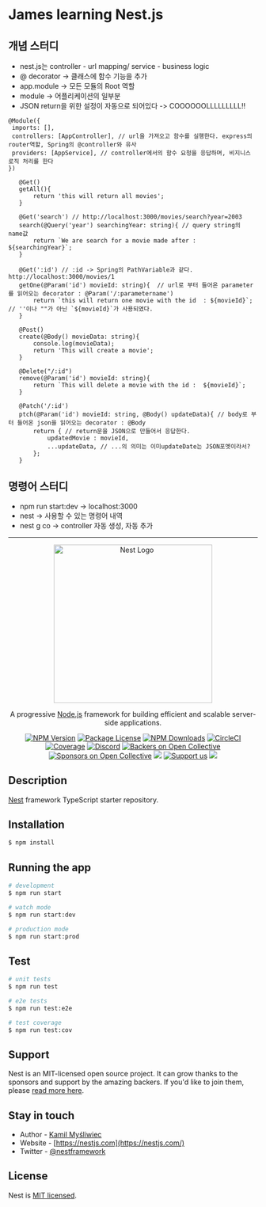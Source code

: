# James learning Nest.js

## 개념 스터디
 - nest.js는 controller - url mapping/ service - business logic 
 - @ decorator  -> 클래스에 함수 기능을 추가
 - app.module -> 모든 모듈의 Root 역할
 - module -> 어플리케이션의 일부분
 - JSON return을 위한 설정이 자동으로 되어있다 -> COOOOOOLLLLLLLLL!!

 ```
 @Module({
  imports: [],
  controllers: [AppController], // url을 가져오고 함수를 실행한다. express의 router역할, Spring의 @controller와 유사
  providers: [AppService], // controller에서의 함수 요청을 응답하며, 비지니스 로직 처리를 한다
})
 ```
 ```
    @Get()
    getAll(){
        return 'this will return all movies';
    }

    @Get('search') // http://localhost:3000/movies/search?year=2003
    search(@Query('year') searchingYear: string){ // query string의 name값
        return `We are search for a movie made after : ${searchingYear}`;
    }

    @Get(':id') // :id -> Spring의 PathVariable과 같다. http://localhost:3000/movies/1
    getOne(@Param('id') movieId: string){  // url로 부터 들어온 parameter를 읽어오는 decorator : @Param('/:parametername')
        return `this will return one movie with the id  : ${movieId}`; // ''이나 ""가 아닌 `${movieId}`가 사용되였다. 
    }

    @Post()
    create(@Body() movieData: string){
        console.log(movieData);
        return 'This will create a movie';
    }

    @Delete("/:id")
    remove(@Param('id') movieId: string){
        return `This will delete a movie with the id :  ${movieId}`;
    }

    @Patch('/:id')
    ptch(@Param('id') movieId: string, @Body() updateData){ // body로 부터 들어온 json을 읽어오는 decorator : @Body
        return { // return문을 JSON으로 만들어서 응답한다.
            updatedMovie : movieId,
            ...updateData, // ...의 의미는 이미updateDate는 JSON포멧이라서?
        };
    }
 ```

## 명령어 스터디
 - npm run start:dev -> localhost:3000
 - nest -> 사용할 수 있는 명령어 내역
 - nest g co -> controller 자동 생성, 자동 추가



---------------------
<p align="center">
  <a href="http://nestjs.com/" target="blank"><img src="https://nestjs.com/img/logo_text.svg" width="320" alt="Nest Logo" /></a>
</p>

[circleci-image]: https://img.shields.io/circleci/build/github/nestjs/nest/master?token=abc123def456
[circleci-url]: https://circleci.com/gh/nestjs/nest

  <p align="center">A progressive <a href="http://nodejs.org" target="_blank">Node.js</a> framework for building efficient and scalable server-side applications.</p>
    <p align="center">
<a href="https://www.npmjs.com/~nestjscore" target="_blank"><img src="https://img.shields.io/npm/v/@nestjs/core.svg" alt="NPM Version" /></a>
<a href="https://www.npmjs.com/~nestjscore" target="_blank"><img src="https://img.shields.io/npm/l/@nestjs/core.svg" alt="Package License" /></a>
<a href="https://www.npmjs.com/~nestjscore" target="_blank"><img src="https://img.shields.io/npm/dm/@nestjs/common.svg" alt="NPM Downloads" /></a>
<a href="https://circleci.com/gh/nestjs/nest" target="_blank"><img src="https://img.shields.io/circleci/build/github/nestjs/nest/master" alt="CircleCI" /></a>
<a href="https://coveralls.io/github/nestjs/nest?branch=master" target="_blank"><img src="https://coveralls.io/repos/github/nestjs/nest/badge.svg?branch=master#9" alt="Coverage" /></a>
<a href="https://discord.gg/G7Qnnhy" target="_blank"><img src="https://img.shields.io/badge/discord-online-brightgreen.svg" alt="Discord"/></a>
<a href="https://opencollective.com/nest#backer" target="_blank"><img src="https://opencollective.com/nest/backers/badge.svg" alt="Backers on Open Collective" /></a>
<a href="https://opencollective.com/nest#sponsor" target="_blank"><img src="https://opencollective.com/nest/sponsors/badge.svg" alt="Sponsors on Open Collective" /></a>
  <a href="https://paypal.me/kamilmysliwiec" target="_blank"><img src="https://img.shields.io/badge/Donate-PayPal-ff3f59.svg"/></a>
    <a href="https://opencollective.com/nest#sponsor"  target="_blank"><img src="https://img.shields.io/badge/Support%20us-Open%20Collective-41B883.svg" alt="Support us"></a>
  <a href="https://twitter.com/nestframework" target="_blank"><img src="https://img.shields.io/twitter/follow/nestframework.svg?style=social&label=Follow"></a>
</p>
  <!--[![Backers on Open Collective](https://opencollective.com/nest/backers/badge.svg)](https://opencollective.com/nest#backer)
  [![Sponsors on Open Collective](https://opencollective.com/nest/sponsors/badge.svg)](https://opencollective.com/nest#sponsor)-->

## Description

[Nest](https://github.com/nestjs/nest) framework TypeScript starter repository.

## Installation

```bash
$ npm install
```

## Running the app

```bash
# development
$ npm run start

# watch mode
$ npm run start:dev

# production mode
$ npm run start:prod
```

## Test

```bash
# unit tests
$ npm run test

# e2e tests
$ npm run test:e2e

# test coverage
$ npm run test:cov
```

## Support

Nest is an MIT-licensed open source project. It can grow thanks to the sponsors and support by the amazing backers. If you'd like to join them, please [read more here](https://docs.nestjs.com/support).

## Stay in touch

- Author - [Kamil Myśliwiec](https://kamilmysliwiec.com)
- Website - [https://nestjs.com](https://nestjs.com/)
- Twitter - [@nestframework](https://twitter.com/nestframework)

## License

Nest is [MIT licensed](LICENSE).
